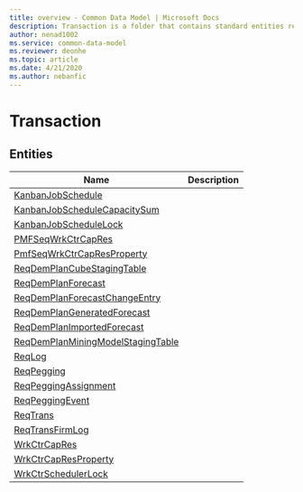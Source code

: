 ```yaml
---
title: overview - Common Data Model | Microsoft Docs
description: Transaction is a folder that contains standard entities related to the Common Data Model.
author: nenad1002
ms.service: common-data-model
ms.reviewer: deonhe
ms.topic: article
ms.date: 4/21/2020
ms.author: nebanfic
---
```


# Transaction


## Entities

|Name|Description|
|---|---|
|[KanbanJobSchedule](KanbanJobSchedule.md)||
|[KanbanJobScheduleCapacitySum](KanbanJobScheduleCapacitySum.md)||
|[KanbanJobScheduleLock](KanbanJobScheduleLock.md)||
|[PMFSeqWrkCtrCapRes](PMFSeqWrkCtrCapRes.md)||
|[PmfSeqWrkCtrCapResProperty](PmfSeqWrkCtrCapResProperty.md)||
|[ReqDemPlanCubeStagingTable](ReqDemPlanCubeStagingTable.md)||
|[ReqDemPlanForecast](ReqDemPlanForecast.md)||
|[ReqDemPlanForecastChangeEntry](ReqDemPlanForecastChangeEntry.md)||
|[ReqDemPlanGeneratedForecast](ReqDemPlanGeneratedForecast.md)||
|[ReqDemPlanImportedForecast](ReqDemPlanImportedForecast.md)||
|[ReqDemPlanMiningModelStagingTable](ReqDemPlanMiningModelStagingTable.md)||
|[ReqLog](ReqLog.md)||
|[ReqPegging](ReqPegging.md)||
|[ReqPeggingAssignment](ReqPeggingAssignment.md)||
|[ReqPeggingEvent](ReqPeggingEvent.md)||
|[ReqTrans](ReqTrans.md)||
|[ReqTransFirmLog](ReqTransFirmLog.md)||
|[WrkCtrCapRes](WrkCtrCapRes.md)||
|[WrkCtrCapResProperty](WrkCtrCapResProperty.md)||
|[WrkCtrSchedulerLock](WrkCtrSchedulerLock.md)||
